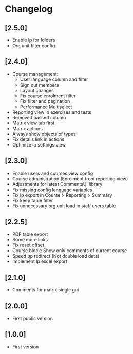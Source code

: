 # Changelog

## [2.5.0]
- Enable lp for folders
- Org unit filter config

## [2.4.0]
- Course management:
    - User language column and filter
    - Sign out members
    - Layout changes
    - Fix course enrolment filter
    - Fix filter and pagination
    - Performance Multiselect
- Reporting view in exercises and tests
- Removed passed column
- Matrix view tab first
- Matrix actions
- Always show objects of types
- Fix details link in actions
- Optimize lp settings view

## [2.3.0]
- Enable users and courses view config
- Course administration (Enrolment from reporting view)
- Adjustments for latest CommentsUI library
- Fix missing config language variables
- Fix lp export in Course > Reporting > Summary
- Fix keep table filter
- Fix unnecessary org unit load in staff users table

## [2.2.5]
- PDF table export
- Some more links
- Fix reset offset
- Course block: Show only comments of current course
- Speed up redirect (Not double load data)
- Implement lp excel export

## [2.1.0]
- Comments for matrix single gui

## [2.0.0]
- First public version

## [1.0.0]
- First version
